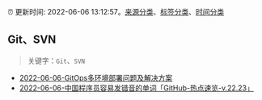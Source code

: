 :alarm_clock: 更新时间: 2022-06-06 13:12:57。[来源分类](../README.md)、[标签分类](../TAGS.md)、[时间分类](../TIMELINE.md)

## Git、SVN


> 关键字：`Git`、`SVN`



- [2022-06-06-GitOps多环境部署问题及解决方案](https://toutiao.io/k/r5y34ux) 
- [2022-06-06-中国程序员容易发错音的单词「GitHub-热点速览-v.22.23」](https://toutiao.io/k/qg0ntlf) 